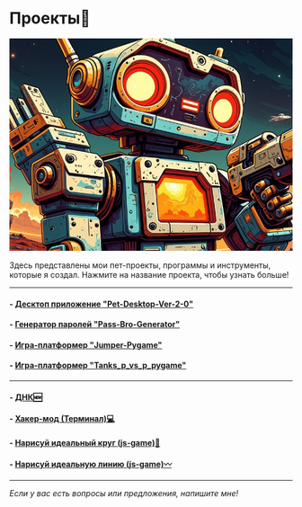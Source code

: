 # <div class="animate__animated animate__bounce">Проекты🤖</div>
<link rel="stylesheet" href="https://cdnjs.cloudflare.com/ajax/libs/animate.css/4.1.1/animate.min.css">

![robot](images/robot.jpg)

Здесь представлены мои пет-проекты, программы и инструменты, которые я создал. Нажмите на название проекта, чтобы узнать больше!

---

#### - [Десктоп приложение "Pet-Desktop-Ver-2-0"](project1.md)
#### - [Генератор паролей "Pass-Bro-Generator"](project2.md)
#### - [Игра-платформер "Jumper-Pygame"](project3.md)
#### - [Игра-платформер "Tanks_p_vs_p_pygame"](project4.md)

---
#### - [ДНК🆕](..//graphs/dna/dna.html)
#### - [Хакер-мод (Терминал)💻](../hacking/hacking.md)
#### - [Нарисуй идеальный круг (js-game)🔵](../js_games/game_circle.html)
#### - [Нарисуй идеальную линию (js-game)〰️](../js_games/game_line.html)

---

*Если у вас есть вопросы или предложения, напишите мне!*
